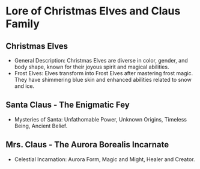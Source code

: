 
# Lore of Christmas Elves and Claus Family

## Christmas Elves
- General Description: Christmas Elves are diverse in color, gender, and body shape, known for their joyous spirit and magical abilities.
- Frost Elves: Elves transform into Frost Elves after mastering frost magic. They have shimmering blue skin and enhanced abilities related to snow and ice.

## Santa Claus - The Enigmatic Fey
- Mysteries of Santa: Unfathomable Power, Unknown Origins, Timeless Being, Ancient Belief.

## Mrs. Claus - The Aurora Borealis Incarnate
- Celestial Incarnation: Aurora Form, Magic and Might, Healer and Creator.
